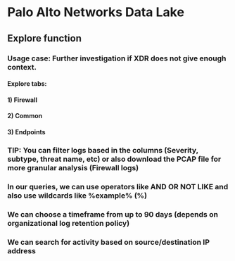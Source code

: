 # Palo Alto Networks Data Lake

## Explore function

### Usage case: Further investigation if XDR does not give enough context.

#### Explore tabs:

#### 1) Firewall

#### 2) Common

#### 3) Endpoints

### TIP: You can filter logs based in the columns (Severity, subtype, threat name, etc) or also download the PCAP file for more granular analysis (Firewall logs)

### In our queries, we can use operators like AND OR NOT LIKE and also use wildcards like %example% (%) 

### We can choose a timeframe from up to 90 days (depends on organizational log retention policy)

### We can search for activity based on source/destination IP address
